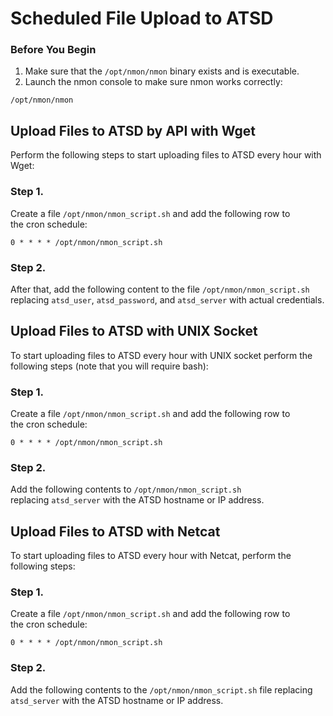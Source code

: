 # Scheduled File Upload to ATSD

### Before You Begin


1. Make sure that the `/opt/nmon/nmon` binary exists and is executable.
2. Launch the nmon console to make sure nmon works correctly:


```
/opt/nmon/nmon
```

## Upload Files to ATSD by API with Wget

Perform the following steps to start uploading files to ATSD every hour with Wget:

### Step 1.

Create a file `/opt/nmon/nmon_script.sh` and add the following row to the cron schedule:

```
0 * * * * /opt/nmon/nmon_script.sh
```

### Step 2.

After that, add the following content to the file `/opt/nmon/nmon_script.sh` replacing `atsd_user`, `atsd_password`, and `atsd_server` with actual credentials.

## Upload Files to ATSD with UNIX Socket

To start uploading files to ATSD every hour with UNIX socket perform the following steps (note that you will require bash):

### Step 1.

Create a file `/opt/nmon/nmon_script.sh` and add the following row to the cron schedule:

```
0 * * * * /opt/nmon/nmon_script.sh
```

### Step 2.

Add the following contents to `/opt/nmon/nmon_script.sh` replacing `atsd_server` with the ATSD hostname or IP address.

## Upload Files to ATSD with Netcat

To start uploading files to ATSD every hour with Netcat, perform the following steps:

### Step 1.

Create a file `/opt/nmon/nmon_script.sh` and add the following row to the cron schedule:

```
0 * * * * /opt/nmon/nmon_script.sh
```

### Step 2.

Add the following contents to the `/opt/nmon/nmon_script.sh` file replacing `atsd_server` with the ATSD hostname or IP address.
